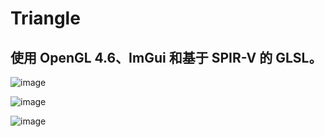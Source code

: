 # Triangle

## 使用 OpenGL 4.6、ImGui 和基于 SPIR-V 的 GLSL。

![image](https://github.com/qian-o/Triangle/assets/84434846/cdaf0a6c-3f55-468e-9053-2f85e91f50d6)

![image](https://github.com/qian-o/Triangle/assets/84434846/7ff1e0ee-d9b1-4205-997e-4de8872af625)

![image](https://github.com/qian-o/Triangle/assets/84434846/ac3ef1f1-6f97-47c5-b687-441b03f81b8a)
